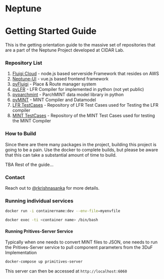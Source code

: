 # Neptune

# Getting Started Guide

This is the getting orientation guide to the massive set of repositories that are a part of the Neptune Project developed at CIDAR Lab. 

### Repository List

1. [Fluigi Cloud](https://github.com/CIDARLAB/Fluigi-Cloud) - node.js based serverside Framework that resides on AWS
1. [Neptune-UI](https://github.com/CIDARLAB/Neptune-UI) - vue.js based frontend framework
1. [pyFluigi](https://github.com/CIDARLAB/pyFluigi) - Place & Route manager system 
1. [pyLFR](https://github.com/CIDARLAB/pyLFR) - LFR Compiler for implemented in python (not yet public)
1. [pyparchmint](https://github.com/CIDARLAB/pyparchmint) - ParchMINT data model library in python
1. [pyMINT](https://github.com/CIDARLAB/pyMINT) - MINT Compiler and Datamodel
1. [LFR TestCases](https://github.com/CIDARLAB/LFR-TestCases) - Repository of LFR Test Cases used for Testing the LFR compiler
1. [MINT TestCases](https://github.com/CIDARLAB/MINT-TestCases) - Repository of the MINT Test Cases used for testing the MINT Compiler

### How to Build

Since there are there many packages in the project, building this project is going to be a pain. Use the docker to complete builds, but please be aware that this can take a substantial amount of time to build.

TBA Rest of the guide...

### Contact

Reach out to [@rkrishnasanka](https://github.com/rkrishnasanka) for more details.


### Running individual services

```bash
docker run -i containername:dev --env-file=myenvfile
```

```bash
docker exec -ti <container name> /bin/bash
```

#### Running Pritives-Server Service

Typically when one needs to convert MINT files to JSON, one needs to run the Pritives-Server service to pull component parameters from the 3DuF Implementation

```bash
docker-compose up primitives-server
```

This server can then be accessed at `http://localhost:6060`

